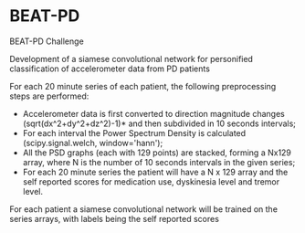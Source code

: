 # BEAT-PD
BEAT-PD Challenge

Development of a siamese convolutional network for personified classification of accelerometer data from PD patients

For each 20 minute series of each patient, the following preprocessing steps are performed:
- Accelerometer data is first converted to direction magnitude changes (sqrt(dx^2+dy^2+dz^2)-1)* and then subdivided in 10 seconds intervals;
- For each interval the Power Spectrum Density is calculated (scipy.signal.welch, window='hann');
- All the PSD graphs (each with 129 points) are stacked, forming a Nx129 array, where N is the number of 10 seconds intervals in the given series;
- For each 20 minute series the patient will have a N x 129 array and the self reported scores for medication use, dyskinesia level and tremor level.

For each patient a siamese convolutional network will be trained on the series arrays, with labels being the self reported scores
